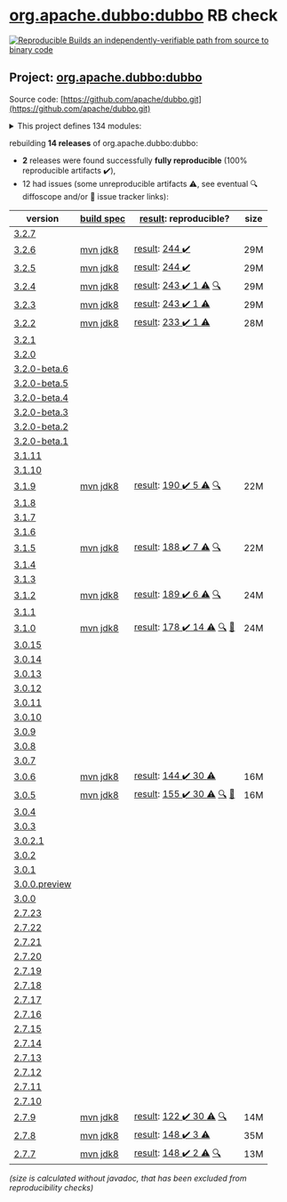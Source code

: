[org.apache.dubbo:dubbo](https://central.sonatype.com/artifact/org.apache.dubbo/dubbo/versions) RB check
=======

[![Reproducible Builds](https://reproducible-builds.org/images/logos/rb.svg) an independently-verifiable path from source to binary code](https://reproducible-builds.org/)

## Project: [org.apache.dubbo:dubbo](https://central.sonatype.com/artifact/org.apache.dubbo/dubbo/versions)

Source code: [https://github.com/apache/dubbo.git](https://github.com/apache/dubbo.git)

<details><summary>This project defines 134 modules:</summary>

* [org.apache.dubbo:dubbo](https://central.sonatype.com/artifact/org.apache.dubbo/dubbo/3.2.6)
* [org.apache.dubbo:dubbo-auth](https://central.sonatype.com/artifact/org.apache.dubbo/dubbo-auth/3.2.6)
* [org.apache.dubbo:dubbo-bom](https://central.sonatype.com/artifact/org.apache.dubbo/dubbo-bom/3.2.6)
* [org.apache.dubbo:dubbo-cluster](https://central.sonatype.com/artifact/org.apache.dubbo/dubbo-cluster/3.2.6)
* [org.apache.dubbo:dubbo-common](https://central.sonatype.com/artifact/org.apache.dubbo/dubbo-common/3.2.6)
* [org.apache.dubbo:dubbo-compatible](https://central.sonatype.com/artifact/org.apache.dubbo/dubbo-compatible/3.2.6)
* [org.apache.dubbo:dubbo-compiler](https://central.sonatype.com/artifact/org.apache.dubbo/dubbo-compiler/3.2.6)
* [org.apache.dubbo:dubbo-config](https://central.sonatype.com/artifact/org.apache.dubbo/dubbo-config/3.2.6)
* [org.apache.dubbo:dubbo-config-api](https://central.sonatype.com/artifact/org.apache.dubbo/dubbo-config-api/3.2.6)
* [org.apache.dubbo:dubbo-config-spring](https://central.sonatype.com/artifact/org.apache.dubbo/dubbo-config-spring/3.2.6)
* [org.apache.dubbo:dubbo-configcenter](https://central.sonatype.com/artifact/org.apache.dubbo/dubbo-configcenter/3.2.6)
* [org.apache.dubbo:dubbo-configcenter-apollo](https://central.sonatype.com/artifact/org.apache.dubbo/dubbo-configcenter-apollo/3.2.6)
* [org.apache.dubbo:dubbo-configcenter-consul](https://central.sonatype.com/artifact/org.apache.dubbo/dubbo-configcenter-consul/3.2.6)
* [org.apache.dubbo:dubbo-configcenter-etcd](https://central.sonatype.com/artifact/org.apache.dubbo/dubbo-configcenter-etcd/3.2.6)
* [org.apache.dubbo:dubbo-configcenter-nacos](https://central.sonatype.com/artifact/org.apache.dubbo/dubbo-configcenter-nacos/3.2.6)
* [org.apache.dubbo:dubbo-configcenter-zookeeper](https://central.sonatype.com/artifact/org.apache.dubbo/dubbo-configcenter-zookeeper/3.2.6)
* [org.apache.dubbo:dubbo-container](https://central.sonatype.com/artifact/org.apache.dubbo/dubbo-container/3.2.6)
* [org.apache.dubbo:dubbo-container-api](https://central.sonatype.com/artifact/org.apache.dubbo/dubbo-container-api/3.2.6)
* [org.apache.dubbo:dubbo-container-log4j](https://central.sonatype.com/artifact/org.apache.dubbo/dubbo-container-log4j/3.2.6)
* [org.apache.dubbo:dubbo-container-logback](https://central.sonatype.com/artifact/org.apache.dubbo/dubbo-container-logback/3.2.6)
* [org.apache.dubbo:dubbo-container-spring](https://central.sonatype.com/artifact/org.apache.dubbo/dubbo-container-spring/3.2.6)
* [org.apache.dubbo:dubbo-dependencies](https://central.sonatype.com/artifact/org.apache.dubbo/dubbo-dependencies/3.2.6)
* [org.apache.dubbo:dubbo-dependencies-bom](https://central.sonatype.com/artifact/org.apache.dubbo/dubbo-dependencies-bom/3.2.6)
* [org.apache.dubbo:dubbo-dependencies-zookeeper](https://central.sonatype.com/artifact/org.apache.dubbo/dubbo-dependencies-zookeeper/3.2.6)
* [org.apache.dubbo:dubbo-dependencies-zookeeper-curator5](https://central.sonatype.com/artifact/org.apache.dubbo/dubbo-dependencies-zookeeper-curator5/3.2.6)
* [org.apache.dubbo:dubbo-distribution](https://central.sonatype.com/artifact/org.apache.dubbo/dubbo-distribution/3.2.6)
* [org.apache.dubbo:dubbo-filter](https://central.sonatype.com/artifact/org.apache.dubbo/dubbo-filter/3.2.6)
* [org.apache.dubbo:dubbo-filter-cache](https://central.sonatype.com/artifact/org.apache.dubbo/dubbo-filter-cache/3.2.6)
* [org.apache.dubbo:dubbo-filter-validation](https://central.sonatype.com/artifact/org.apache.dubbo/dubbo-filter-validation/3.2.6)
* [org.apache.dubbo:dubbo-kubernetes](https://central.sonatype.com/artifact/org.apache.dubbo/dubbo-kubernetes/3.2.6)
* [org.apache.dubbo:dubbo-maven-plugin](https://central.sonatype.com/artifact/org.apache.dubbo/dubbo-maven-plugin/3.2.6)
* [org.apache.dubbo:dubbo-metadata](https://central.sonatype.com/artifact/org.apache.dubbo/dubbo-metadata/3.2.6)
* [org.apache.dubbo:dubbo-metadata-api](https://central.sonatype.com/artifact/org.apache.dubbo/dubbo-metadata-api/3.2.6)
* [org.apache.dubbo:dubbo-metadata-definition-protobuf](https://central.sonatype.com/artifact/org.apache.dubbo/dubbo-metadata-definition-protobuf/3.2.6)
* [org.apache.dubbo:dubbo-metadata-processor](https://central.sonatype.com/artifact/org.apache.dubbo/dubbo-metadata-processor/3.2.6)
* [org.apache.dubbo:dubbo-metadata-report-consul](https://central.sonatype.com/artifact/org.apache.dubbo/dubbo-metadata-report-consul/3.2.6)
* [org.apache.dubbo:dubbo-metadata-report-etcd](https://central.sonatype.com/artifact/org.apache.dubbo/dubbo-metadata-report-etcd/3.2.6)
* [org.apache.dubbo:dubbo-metadata-report-nacos](https://central.sonatype.com/artifact/org.apache.dubbo/dubbo-metadata-report-nacos/3.2.6)
* [org.apache.dubbo:dubbo-metadata-report-redis](https://central.sonatype.com/artifact/org.apache.dubbo/dubbo-metadata-report-redis/3.2.6)
* [org.apache.dubbo:dubbo-metadata-report-zookeeper](https://central.sonatype.com/artifact/org.apache.dubbo/dubbo-metadata-report-zookeeper/3.2.6)
* [org.apache.dubbo:dubbo-metrics](https://central.sonatype.com/artifact/org.apache.dubbo/dubbo-metrics/3.2.6)
* [org.apache.dubbo:dubbo-metrics-api](https://central.sonatype.com/artifact/org.apache.dubbo/dubbo-metrics-api/3.2.6)
* [org.apache.dubbo:dubbo-metrics-config-center](https://central.sonatype.com/artifact/org.apache.dubbo/dubbo-metrics-config-center/3.2.6)
* [org.apache.dubbo:dubbo-metrics-default](https://central.sonatype.com/artifact/org.apache.dubbo/dubbo-metrics-default/3.2.6)
* [org.apache.dubbo:dubbo-metrics-metadata](https://central.sonatype.com/artifact/org.apache.dubbo/dubbo-metrics-metadata/3.2.6)
* [org.apache.dubbo:dubbo-metrics-prometheus](https://central.sonatype.com/artifact/org.apache.dubbo/dubbo-metrics-prometheus/3.2.6)
* [org.apache.dubbo:dubbo-metrics-registry](https://central.sonatype.com/artifact/org.apache.dubbo/dubbo-metrics-registry/3.2.6)
* [org.apache.dubbo:dubbo-monitor](https://central.sonatype.com/artifact/org.apache.dubbo/dubbo-monitor/3.2.6)
* [org.apache.dubbo:dubbo-monitor-api](https://central.sonatype.com/artifact/org.apache.dubbo/dubbo-monitor-api/3.2.6)
* [org.apache.dubbo:dubbo-monitor-default](https://central.sonatype.com/artifact/org.apache.dubbo/dubbo-monitor-default/3.2.6)
* [org.apache.dubbo:dubbo-nacos-spring-boot-starter](https://central.sonatype.com/artifact/org.apache.dubbo/dubbo-nacos-spring-boot-starter/3.2.6)
* [org.apache.dubbo:dubbo-native](https://central.sonatype.com/artifact/org.apache.dubbo/dubbo-native/3.2.6)
* [org.apache.dubbo:dubbo-native-plugin](https://central.sonatype.com/artifact/org.apache.dubbo/dubbo-native-plugin/3.2.6)
* [org.apache.dubbo:dubbo-parent](https://central.sonatype.com/artifact/org.apache.dubbo/dubbo-parent/3.2.6)
* [org.apache.dubbo:dubbo-plugin](https://central.sonatype.com/artifact/org.apache.dubbo/dubbo-plugin/3.2.6)
* [org.apache.dubbo:dubbo-qos](https://central.sonatype.com/artifact/org.apache.dubbo/dubbo-qos/3.2.6)
* [org.apache.dubbo:dubbo-qos-api](https://central.sonatype.com/artifact/org.apache.dubbo/dubbo-qos-api/3.2.6)
* [org.apache.dubbo:dubbo-reactive](https://central.sonatype.com/artifact/org.apache.dubbo/dubbo-reactive/3.2.6)
* [org.apache.dubbo:dubbo-registry](https://central.sonatype.com/artifact/org.apache.dubbo/dubbo-registry/3.2.6)
* [org.apache.dubbo:dubbo-registry-api](https://central.sonatype.com/artifact/org.apache.dubbo/dubbo-registry-api/3.2.6)
* [org.apache.dubbo:dubbo-registry-consul](https://central.sonatype.com/artifact/org.apache.dubbo/dubbo-registry-consul/3.2.6)
* [org.apache.dubbo:dubbo-registry-default](https://central.sonatype.com/artifact/org.apache.dubbo/dubbo-registry-default/3.2.6)
* [org.apache.dubbo:dubbo-registry-dns](https://central.sonatype.com/artifact/org.apache.dubbo/dubbo-registry-dns/3.2.6)
* [org.apache.dubbo:dubbo-registry-etcd3](https://central.sonatype.com/artifact/org.apache.dubbo/dubbo-registry-etcd3/3.2.6)
* [org.apache.dubbo:dubbo-registry-eureka](https://central.sonatype.com/artifact/org.apache.dubbo/dubbo-registry-eureka/3.2.6)
* [org.apache.dubbo:dubbo-registry-kubernetes](https://central.sonatype.com/artifact/org.apache.dubbo/dubbo-registry-kubernetes/3.2.6)
* [org.apache.dubbo:dubbo-registry-multicast](https://central.sonatype.com/artifact/org.apache.dubbo/dubbo-registry-multicast/3.2.6)
* [org.apache.dubbo:dubbo-registry-multiple](https://central.sonatype.com/artifact/org.apache.dubbo/dubbo-registry-multiple/3.2.6)
* [org.apache.dubbo:dubbo-registry-nacos](https://central.sonatype.com/artifact/org.apache.dubbo/dubbo-registry-nacos/3.2.6)
* [org.apache.dubbo:dubbo-registry-redis](https://central.sonatype.com/artifact/org.apache.dubbo/dubbo-registry-redis/3.2.6)
* [org.apache.dubbo:dubbo-registry-sofa](https://central.sonatype.com/artifact/org.apache.dubbo/dubbo-registry-sofa/3.2.6)
* [org.apache.dubbo:dubbo-registry-xds](https://central.sonatype.com/artifact/org.apache.dubbo/dubbo-registry-xds/3.2.6)
* [org.apache.dubbo:dubbo-registry-zookeeper](https://central.sonatype.com/artifact/org.apache.dubbo/dubbo-registry-zookeeper/3.2.6)
* [org.apache.dubbo:dubbo-remoting](https://central.sonatype.com/artifact/org.apache.dubbo/dubbo-remoting/3.2.6)
* [org.apache.dubbo:dubbo-remoting-api](https://central.sonatype.com/artifact/org.apache.dubbo/dubbo-remoting-api/3.2.6)
* [org.apache.dubbo:dubbo-remoting-etcd3](https://central.sonatype.com/artifact/org.apache.dubbo/dubbo-remoting-etcd3/3.2.6)
* [org.apache.dubbo:dubbo-remoting-grizzly](https://central.sonatype.com/artifact/org.apache.dubbo/dubbo-remoting-grizzly/3.2.6)
* [org.apache.dubbo:dubbo-remoting-http](https://central.sonatype.com/artifact/org.apache.dubbo/dubbo-remoting-http/3.2.6)
* [org.apache.dubbo:dubbo-remoting-mina](https://central.sonatype.com/artifact/org.apache.dubbo/dubbo-remoting-mina/3.2.6)
* [org.apache.dubbo:dubbo-remoting-netty](https://central.sonatype.com/artifact/org.apache.dubbo/dubbo-remoting-netty/3.2.6)
* [org.apache.dubbo:dubbo-remoting-netty4](https://central.sonatype.com/artifact/org.apache.dubbo/dubbo-remoting-netty4/3.2.6)
* [org.apache.dubbo:dubbo-remoting-p2p](https://central.sonatype.com/artifact/org.apache.dubbo/dubbo-remoting-p2p/3.2.6)
* [org.apache.dubbo:dubbo-remoting-redis](https://central.sonatype.com/artifact/org.apache.dubbo/dubbo-remoting-redis/3.2.6)
* [org.apache.dubbo:dubbo-remoting-zookeeper](https://central.sonatype.com/artifact/org.apache.dubbo/dubbo-remoting-zookeeper/3.2.6)
* [org.apache.dubbo:dubbo-remoting-zookeeper-curator5](https://central.sonatype.com/artifact/org.apache.dubbo/dubbo-remoting-zookeeper-curator5/3.2.6)
* [org.apache.dubbo:dubbo-rpc](https://central.sonatype.com/artifact/org.apache.dubbo/dubbo-rpc/3.2.6)
* [org.apache.dubbo:dubbo-rpc-api](https://central.sonatype.com/artifact/org.apache.dubbo/dubbo-rpc-api/3.2.6)
* [org.apache.dubbo:dubbo-rpc-dubbo](https://central.sonatype.com/artifact/org.apache.dubbo/dubbo-rpc-dubbo/3.2.6)
* [org.apache.dubbo:dubbo-rpc-grpc](https://central.sonatype.com/artifact/org.apache.dubbo/dubbo-rpc-grpc/3.2.6)
* [org.apache.dubbo:dubbo-rpc-hessian](https://central.sonatype.com/artifact/org.apache.dubbo/dubbo-rpc-hessian/3.2.6)
* [org.apache.dubbo:dubbo-rpc-http](https://central.sonatype.com/artifact/org.apache.dubbo/dubbo-rpc-http/3.2.6)
* [org.apache.dubbo:dubbo-rpc-injvm](https://central.sonatype.com/artifact/org.apache.dubbo/dubbo-rpc-injvm/3.2.6)
* [org.apache.dubbo:dubbo-rpc-memcached](https://central.sonatype.com/artifact/org.apache.dubbo/dubbo-rpc-memcached/3.2.6)
* [org.apache.dubbo:dubbo-rpc-native-thrift](https://central.sonatype.com/artifact/org.apache.dubbo/dubbo-rpc-native-thrift/3.2.6)
* [org.apache.dubbo:dubbo-rpc-redis](https://central.sonatype.com/artifact/org.apache.dubbo/dubbo-rpc-redis/3.2.6)
* [org.apache.dubbo:dubbo-rpc-rest](https://central.sonatype.com/artifact/org.apache.dubbo/dubbo-rpc-rest/3.2.6)
* [org.apache.dubbo:dubbo-rpc-rmi](https://central.sonatype.com/artifact/org.apache.dubbo/dubbo-rpc-rmi/3.2.6)
* [org.apache.dubbo:dubbo-rpc-thrift](https://central.sonatype.com/artifact/org.apache.dubbo/dubbo-rpc-thrift/3.2.6)
* [org.apache.dubbo:dubbo-rpc-triple](https://central.sonatype.com/artifact/org.apache.dubbo/dubbo-rpc-triple/3.2.6)
* [org.apache.dubbo:dubbo-rpc-webservice](https://central.sonatype.com/artifact/org.apache.dubbo/dubbo-rpc-webservice/3.2.6)
* [org.apache.dubbo:dubbo-rpc-xml](https://central.sonatype.com/artifact/org.apache.dubbo/dubbo-rpc-xml/3.2.6)
* [org.apache.dubbo:dubbo-security](https://central.sonatype.com/artifact/org.apache.dubbo/dubbo-security/3.2.6)
* [org.apache.dubbo:dubbo-serialization](https://central.sonatype.com/artifact/org.apache.dubbo/dubbo-serialization/3.2.6)
* [org.apache.dubbo:dubbo-serialization-api](https://central.sonatype.com/artifact/org.apache.dubbo/dubbo-serialization-api/3.2.6)
* [org.apache.dubbo:dubbo-serialization-avro](https://central.sonatype.com/artifact/org.apache.dubbo/dubbo-serialization-avro/3.2.6)
* [org.apache.dubbo:dubbo-serialization-fastjson](https://central.sonatype.com/artifact/org.apache.dubbo/dubbo-serialization-fastjson/3.2.6)
* [org.apache.dubbo:dubbo-serialization-fastjson2](https://central.sonatype.com/artifact/org.apache.dubbo/dubbo-serialization-fastjson2/3.2.6)
* [org.apache.dubbo:dubbo-serialization-fst](https://central.sonatype.com/artifact/org.apache.dubbo/dubbo-serialization-fst/3.2.6)
* [org.apache.dubbo:dubbo-serialization-gson](https://central.sonatype.com/artifact/org.apache.dubbo/dubbo-serialization-gson/3.2.6)
* [org.apache.dubbo:dubbo-serialization-hessian2](https://central.sonatype.com/artifact/org.apache.dubbo/dubbo-serialization-hessian2/3.2.6)
* [org.apache.dubbo:dubbo-serialization-jdk](https://central.sonatype.com/artifact/org.apache.dubbo/dubbo-serialization-jdk/3.2.6)
* [org.apache.dubbo:dubbo-serialization-kryo](https://central.sonatype.com/artifact/org.apache.dubbo/dubbo-serialization-kryo/3.2.6)
* [org.apache.dubbo:dubbo-serialization-native-hession](https://central.sonatype.com/artifact/org.apache.dubbo/dubbo-serialization-native-hession/3.2.6)
* [org.apache.dubbo:dubbo-serialization-protobuf](https://central.sonatype.com/artifact/org.apache.dubbo/dubbo-serialization-protobuf/3.2.6)
* [org.apache.dubbo:dubbo-serialization-protostuff](https://central.sonatype.com/artifact/org.apache.dubbo/dubbo-serialization-protostuff/3.2.6)
* [org.apache.dubbo:dubbo-serialization-test](https://central.sonatype.com/artifact/org.apache.dubbo/dubbo-serialization-test/3.2.6)
* [org.apache.dubbo:dubbo-spring-boot](https://central.sonatype.com/artifact/org.apache.dubbo/dubbo-spring-boot/3.2.6)
* [org.apache.dubbo:dubbo-spring-boot-actuator](https://central.sonatype.com/artifact/org.apache.dubbo/dubbo-spring-boot-actuator/3.2.6)
* [org.apache.dubbo:dubbo-spring-boot-actuator-compatible](https://central.sonatype.com/artifact/org.apache.dubbo/dubbo-spring-boot-actuator-compatible/3.2.6)
* [org.apache.dubbo:dubbo-spring-boot-autoconfigure](https://central.sonatype.com/artifact/org.apache.dubbo/dubbo-spring-boot-autoconfigure/3.2.6)
* [org.apache.dubbo:dubbo-spring-boot-autoconfigure-compatible](https://central.sonatype.com/artifact/org.apache.dubbo/dubbo-spring-boot-autoconfigure-compatible/3.2.6)
* [org.apache.dubbo:dubbo-spring-boot-compatible](https://central.sonatype.com/artifact/org.apache.dubbo/dubbo-spring-boot-compatible/3.2.6)
* [org.apache.dubbo:dubbo-spring-boot-observability-autoconfigure](https://central.sonatype.com/artifact/org.apache.dubbo/dubbo-spring-boot-observability-autoconfigure/3.2.6)
* [org.apache.dubbo:dubbo-spring-boot-observability-starter](https://central.sonatype.com/artifact/org.apache.dubbo/dubbo-spring-boot-observability-starter/3.2.6)
* [org.apache.dubbo:dubbo-spring-boot-observability-starters](https://central.sonatype.com/artifact/org.apache.dubbo/dubbo-spring-boot-observability-starters/3.2.6)
* [org.apache.dubbo:dubbo-spring-boot-starter](https://central.sonatype.com/artifact/org.apache.dubbo/dubbo-spring-boot-starter/3.2.6)
* [org.apache.dubbo:dubbo-spring-boot-starters](https://central.sonatype.com/artifact/org.apache.dubbo/dubbo-spring-boot-starters/3.2.6)
* [org.apache.dubbo:dubbo-spring-boot-tracing-brave-zipkin-starter](https://central.sonatype.com/artifact/org.apache.dubbo/dubbo-spring-boot-tracing-brave-zipkin-starter/3.2.6)
* [org.apache.dubbo:dubbo-spring-boot-tracing-otel-otlp-starter](https://central.sonatype.com/artifact/org.apache.dubbo/dubbo-spring-boot-tracing-otel-otlp-starter/3.2.6)
* [org.apache.dubbo:dubbo-spring-boot-tracing-otel-zipkin-starter](https://central.sonatype.com/artifact/org.apache.dubbo/dubbo-spring-boot-tracing-otel-zipkin-starter/3.2.6)
* [org.apache.dubbo:dubbo-spring-security](https://central.sonatype.com/artifact/org.apache.dubbo/dubbo-spring-security/3.2.6)
* [org.apache.dubbo:dubbo-xds](https://central.sonatype.com/artifact/org.apache.dubbo/dubbo-xds/3.2.6)
* [org.apache.dubbo:dubbo-zookeeper-curator5-spring-boot-starter](https://central.sonatype.com/artifact/org.apache.dubbo/dubbo-zookeeper-curator5-spring-boot-starter/3.2.6)
* [org.apache.dubbo:dubbo-zookeeper-spring-boot-starter](https://central.sonatype.com/artifact/org.apache.dubbo/dubbo-zookeeper-spring-boot-starter/3.2.6)
</details>

rebuilding **14 releases** of org.apache.dubbo:dubbo:
- **2** releases were found successfully **fully reproducible** (100% reproducible artifacts :heavy_check_mark:),
- 12 had issues (some unreproducible artifacts :warning:, see eventual :mag: diffoscope and/or :memo: issue tracker links):

| version | [build spec](/BUILDSPEC.md) | [result](https://reproducible-builds.org/docs/jvm/): reproducible? | size |
| -- | --------- | ------ | -- |
| [3.2.7](https://central.sonatype.com/artifact/org.apache.dubbo/dubbo/3.2.7/pom) | | | |
| [3.2.6](https://central.sonatype.com/artifact/org.apache.dubbo/dubbo/3.2.6/pom) | [mvn jdk8](dubbo-3.2.6.buildspec) | [result](dubbo-parent-3.2.6.buildinfo): [244 :heavy_check_mark: ](dubbo-parent-3.2.6.buildcompare) | 29M |
| [3.2.5](https://central.sonatype.com/artifact/org.apache.dubbo/dubbo/3.2.5/pom) | [mvn jdk8](dubbo-3.2.5.buildspec) | [result](dubbo-parent-3.2.5.buildinfo): [244 :heavy_check_mark: ](dubbo-parent-3.2.5.buildcompare) | 29M |
| [3.2.4](https://central.sonatype.com/artifact/org.apache.dubbo/dubbo/3.2.4/pom) | [mvn jdk8](dubbo-3.2.4.buildspec) | [result](dubbo-parent-3.2.4.buildinfo): [243 :heavy_check_mark:  1 :warning:](dubbo-parent-3.2.4.buildcompare) [:mag:](dubbo-parent-3.2.4.diffoscope) | 29M |
| [3.2.3](https://central.sonatype.com/artifact/org.apache.dubbo/dubbo/3.2.3/pom) | [mvn jdk8](dubbo-3.2.3.buildspec) | [result](dubbo-parent-3.2.3.buildinfo): [243 :heavy_check_mark:  1 :warning:](dubbo-parent-3.2.3.buildcompare) | 29M |
| [3.2.2](https://central.sonatype.com/artifact/org.apache.dubbo/dubbo/3.2.2/pom) | [mvn jdk8](dubbo-3.2.2.buildspec) | [result](dubbo-parent-3.2.2.buildinfo): [233 :heavy_check_mark:  1 :warning:](dubbo-parent-3.2.2.buildcompare) | 28M |
| [3.2.1](https://central.sonatype.com/artifact/org.apache.dubbo/dubbo/3.2.1/pom) | | | |
| [3.2.0](https://central.sonatype.com/artifact/org.apache.dubbo/dubbo/3.2.0/pom) | | | |
| [3.2.0-beta.6](https://central.sonatype.com/artifact/org.apache.dubbo/dubbo/3.2.0-beta.6/pom) | | | |
| [3.2.0-beta.5](https://central.sonatype.com/artifact/org.apache.dubbo/dubbo/3.2.0-beta.5/pom) | | | |
| [3.2.0-beta.4](https://central.sonatype.com/artifact/org.apache.dubbo/dubbo/3.2.0-beta.4/pom) | | | |
| [3.2.0-beta.3](https://central.sonatype.com/artifact/org.apache.dubbo/dubbo/3.2.0-beta.3/pom) | | | |
| [3.2.0-beta.2](https://central.sonatype.com/artifact/org.apache.dubbo/dubbo/3.2.0-beta.2/pom) | | | |
| [3.2.0-beta.1](https://central.sonatype.com/artifact/org.apache.dubbo/dubbo/3.2.0-beta.1/pom) | | | |
| [3.1.11](https://central.sonatype.com/artifact/org.apache.dubbo/dubbo/3.1.11/pom) | | | |
| [3.1.10](https://central.sonatype.com/artifact/org.apache.dubbo/dubbo/3.1.10/pom) | | | |
| [3.1.9](https://central.sonatype.com/artifact/org.apache.dubbo/dubbo/3.1.9/pom) | [mvn jdk8](dubbo-3.1.9.buildspec) | [result](dubbo-parent-3.1.9.buildinfo): [190 :heavy_check_mark:  5 :warning:](dubbo-parent-3.1.9.buildcompare) [:mag:](dubbo-parent-3.1.9.diffoscope) | 22M |
| [3.1.8](https://central.sonatype.com/artifact/org.apache.dubbo/dubbo/3.1.8/pom) | | | |
| [3.1.7](https://central.sonatype.com/artifact/org.apache.dubbo/dubbo/3.1.7/pom) | | | |
| [3.1.6](https://central.sonatype.com/artifact/org.apache.dubbo/dubbo/3.1.6/pom) | | | |
| [3.1.5](https://central.sonatype.com/artifact/org.apache.dubbo/dubbo/3.1.5/pom) | [mvn jdk8](dubbo-3.1.5.buildspec) | [result](dubbo-parent-3.1.5.buildinfo): [188 :heavy_check_mark:  7 :warning:](dubbo-parent-3.1.5.buildcompare) [:mag:](dubbo-parent-3.1.5.diffoscope) | 22M |
| [3.1.4](https://central.sonatype.com/artifact/org.apache.dubbo/dubbo/3.1.4/pom) | | | |
| [3.1.3](https://central.sonatype.com/artifact/org.apache.dubbo/dubbo/3.1.3/pom) | | | |
| [3.1.2](https://central.sonatype.com/artifact/org.apache.dubbo/dubbo/3.1.2/pom) | [mvn jdk8](dubbo-3.1.2.buildspec) | [result](dubbo-parent-3.1.2.buildinfo): [189 :heavy_check_mark:  6 :warning:](dubbo-parent-3.1.2.buildcompare) [:mag:](dubbo-parent-3.1.2.diffoscope) | 24M |
| [3.1.1](https://central.sonatype.com/artifact/org.apache.dubbo/dubbo/3.1.1/pom) | | | |
| [3.1.0](https://central.sonatype.com/artifact/org.apache.dubbo/dubbo/3.1.0/pom) | [mvn jdk8](dubbo-3.1.0.buildspec) | [result](dubbo-parent-3.1.0.buildinfo): [178 :heavy_check_mark:  14 :warning:](dubbo-parent-3.1.0.buildcompare) [:mag:](dubbo-parent-3.1.0.diffoscope) [:memo:](https://github.com/apache/dubbo/pull/10700) | 24M |
| [3.0.15](https://central.sonatype.com/artifact/org.apache.dubbo/dubbo/3.0.15/pom) | | | |
| [3.0.14](https://central.sonatype.com/artifact/org.apache.dubbo/dubbo/3.0.14/pom) | | | |
| [3.0.13](https://central.sonatype.com/artifact/org.apache.dubbo/dubbo/3.0.13/pom) | | | |
| [3.0.12](https://central.sonatype.com/artifact/org.apache.dubbo/dubbo/3.0.12/pom) | | | |
| [3.0.11](https://central.sonatype.com/artifact/org.apache.dubbo/dubbo/3.0.11/pom) | | | |
| [3.0.10](https://central.sonatype.com/artifact/org.apache.dubbo/dubbo/3.0.10/pom) | | | |
| [3.0.9](https://central.sonatype.com/artifact/org.apache.dubbo/dubbo/3.0.9/pom) | | | |
| [3.0.8](https://central.sonatype.com/artifact/org.apache.dubbo/dubbo/3.0.8/pom) | | | |
| [3.0.7](https://central.sonatype.com/artifact/org.apache.dubbo/dubbo/3.0.7/pom) | | | |
| [3.0.6](https://central.sonatype.com/artifact/org.apache.dubbo/dubbo/3.0.6/pom) | [mvn jdk8](dubbo-3.0.6.buildspec) | [result](dubbo-parent-3.0.6.buildinfo): [144 :heavy_check_mark:  30 :warning:](dubbo-parent-3.0.6.buildcompare) | 16M |
| [3.0.5](https://central.sonatype.com/artifact/org.apache.dubbo/dubbo/3.0.5/pom) | [mvn jdk8](dubbo-3.0.5.buildspec) | [result](dubbo-parent-3.0.5.buildinfo): [155 :heavy_check_mark:  30 :warning:](dubbo-parent-3.0.5.buildcompare) [:mag:](dubbo-parent-3.0.5.diffoscope) [:memo:](https://github.com/apache/dubbo/pull/10067) | 16M |
| [3.0.4](https://central.sonatype.com/artifact/org.apache.dubbo/dubbo/3.0.4/pom) | | | |
| [3.0.3](https://central.sonatype.com/artifact/org.apache.dubbo/dubbo/3.0.3/pom) | | | |
| [3.0.2.1](https://central.sonatype.com/artifact/org.apache.dubbo/dubbo/3.0.2.1/pom) | | | |
| [3.0.2](https://central.sonatype.com/artifact/org.apache.dubbo/dubbo/3.0.2/pom) | | | |
| [3.0.1](https://central.sonatype.com/artifact/org.apache.dubbo/dubbo/3.0.1/pom) | | | |
| [3.0.0.preview](https://central.sonatype.com/artifact/org.apache.dubbo/dubbo/3.0.0.preview/pom) | | | |
| [3.0.0](https://central.sonatype.com/artifact/org.apache.dubbo/dubbo/3.0.0/pom) | | | |
| [2.7.23](https://central.sonatype.com/artifact/org.apache.dubbo/dubbo/2.7.23/pom) | | | |
| [2.7.22](https://central.sonatype.com/artifact/org.apache.dubbo/dubbo/2.7.22/pom) | | | |
| [2.7.21](https://central.sonatype.com/artifact/org.apache.dubbo/dubbo/2.7.21/pom) | | | |
| [2.7.20](https://central.sonatype.com/artifact/org.apache.dubbo/dubbo/2.7.20/pom) | | | |
| [2.7.19](https://central.sonatype.com/artifact/org.apache.dubbo/dubbo/2.7.19/pom) | | | |
| [2.7.18](https://central.sonatype.com/artifact/org.apache.dubbo/dubbo/2.7.18/pom) | | | |
| [2.7.17](https://central.sonatype.com/artifact/org.apache.dubbo/dubbo/2.7.17/pom) | | | |
| [2.7.16](https://central.sonatype.com/artifact/org.apache.dubbo/dubbo/2.7.16/pom) | | | |
| [2.7.15](https://central.sonatype.com/artifact/org.apache.dubbo/dubbo/2.7.15/pom) | | | |
| [2.7.14](https://central.sonatype.com/artifact/org.apache.dubbo/dubbo/2.7.14/pom) | | | |
| [2.7.13](https://central.sonatype.com/artifact/org.apache.dubbo/dubbo/2.7.13/pom) | | | |
| [2.7.12](https://central.sonatype.com/artifact/org.apache.dubbo/dubbo/2.7.12/pom) | | | |
| [2.7.11](https://central.sonatype.com/artifact/org.apache.dubbo/dubbo/2.7.11/pom) | | | |
| [2.7.10](https://central.sonatype.com/artifact/org.apache.dubbo/dubbo/2.7.10/pom) | | | |
| [2.7.9](https://central.sonatype.com/artifact/org.apache.dubbo/dubbo/2.7.9/pom) | [mvn jdk8](dubbo-2.7.9.buildspec) | [result](dubbo-parent-2.7.9.buildinfo): [122 :heavy_check_mark:  30 :warning:](dubbo-parent-2.7.9.buildcompare) [:mag:](https://github.com/jvm-repo-rebuild/reproducible-central/blob/master/content/org/apache/dubbo/dubbo-parent-2.7.9.diffoscope) | 14M |
| [2.7.8](https://central.sonatype.com/artifact/org.apache.dubbo/dubbo/2.7.8/pom) | [mvn jdk8](dubbo-2.7.8.buildspec) | [result](dubbo-metadata-processor-2.7.8.buildinfo): [148 :heavy_check_mark:  3 :warning:](dubbo-metadata-processor-2.7.8.buildcompare) | 35M |
| [2.7.7](https://central.sonatype.com/artifact/org.apache.dubbo/dubbo/2.7.7/pom) | [mvn jdk8](dubbo-2.7.7.buildspec) | [result](dubbo-parent-2.7.7.buildinfo): [148 :heavy_check_mark:  2 :warning:](dubbo-parent-2.7.7.buildcompare) [:mag:](https://github.com/jvm-repo-rebuild/reproducible-central/blob/master/content/org/apache/dubbo/dubbo-parent-2.7.7.diffoscope) | 13M |

<i>(size is calculated without javadoc, that has been excluded from reproducibility checks)</i>
